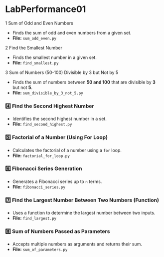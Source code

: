 # LabPerformance01

1 Sum of Odd and Even Numbers  
- Finds the sum of odd and even numbers from a given set.  
- **File:** `sum_odd_even.py`  

2 Find the Smallest Number  
- Finds the smallest number in a given set.  
- **File:** `find_smallest.py`  

3 Sum of Numbers (50-100) Divisible by 3 but Not by 5  
- Finds the sum of numbers between **50 and 100** that are divisible by **3** but not **5**.  
- **File:** `sum_divisible_by_3_not_5.py`  

### 4️⃣ Find the Second Highest Number  
- Identifies the second highest number in a set.  
- **File:** `find_second_highest.py`  

### 5️⃣ Factorial of a Number (Using For Loop)  
- Calculates the factorial of a number using a `for` loop.  
- **File:** `factorial_for_loop.py`  

### 6️⃣ Fibonacci Series Generation  
- Generates a Fibonacci series up to `n` terms.  
- **File:** `fibonacci_series.py`  

### 7️⃣ Find the Largest Number Between Two Numbers (Function)  
- Uses a function to determine the largest number between two inputs.  
- **File:** `find_largest.py`  

### 8️⃣ Sum of Numbers Passed as Parameters  
- Accepts multiple numbers as arguments and returns their sum.  
- **File:** `sum_of_parameters.py` 
